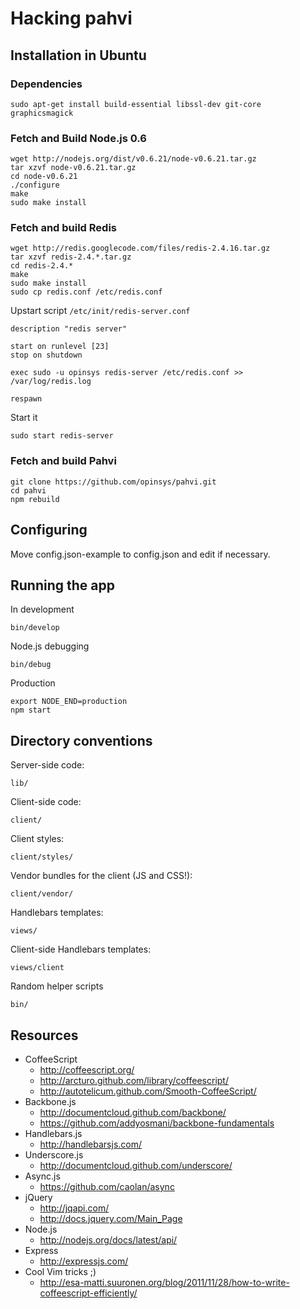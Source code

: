 # Hacking pahvi

## Installation in Ubuntu

### Dependencies

    sudo apt-get install build-essential libssl-dev git-core graphicsmagick

### Fetch and Build Node.js 0.6

    wget http://nodejs.org/dist/v0.6.21/node-v0.6.21.tar.gz
    tar xzvf node-v0.6.21.tar.gz
    cd node-v0.6.21
    ./configure
    make
    sudo make install
    
### Fetch and build Redis

    wget http://redis.googlecode.com/files/redis-2.4.16.tar.gz
    tar xzvf redis-2.4.*.tar.gz
    cd redis-2.4.*
    make
    sudo make install
    sudo cp redis.conf /etc/redis.conf
    
Upstart script `/etc/init/redis-server.conf`
    
    description "redis server"
    
    start on runlevel [23]
    stop on shutdown
    
    exec sudo -u opinsys redis-server /etc/redis.conf >> /var/log/redis.log
    
    respawn

Start it

    sudo start redis-server
    

### Fetch and build Pahvi

    git clone https://github.com/opinsys/pahvi.git
    cd pahvi
    npm rebuild

## Configuring

Move config.json-example to config.json and edit if necessary.

## Running the app

In development

    bin/develop

Node.js debugging

    bin/debug

Production

    export NODE_END=production
    npm start


## Directory conventions

Server-side code:

    lib/

Client-side code:

    client/

Client styles:

    client/styles/

Vendor bundles for the client (JS and CSS!):

    client/vendor/

Handlebars templates:

    views/

Client-side Handlebars templates:

    views/client

Random helper scripts

    bin/


[pyramid]: https://github.com/christkv/node-mongodb-native/blob/c5963250c2eda97ec958502da51a46e378e17f5b/examples/blog.js "Bad code!"



## Resources

  * CoffeeScript
    * http://coffeescript.org/
    * http://arcturo.github.com/library/coffeescript/
    * http://autotelicum.github.com/Smooth-CoffeeScript/
  * Backbone.js
    * http://documentcloud.github.com/backbone/
    * https://github.com/addyosmani/backbone-fundamentals
  * Handlebars.js
    * http://handlebarsjs.com/
  * Underscore.js
    * http://documentcloud.github.com/underscore/
  * Async.js
    * https://github.com/caolan/async
  * jQuery
    * http://jqapi.com/
    * http://docs.jquery.com/Main_Page
  * Node.js
    * http://nodejs.org/docs/latest/api/
  * Express
    * http://expressjs.com/
  * Cool Vim tricks ;)
    * http://esa-matti.suuronen.org/blog/2011/11/28/how-to-write-coffeescript-efficiently/





